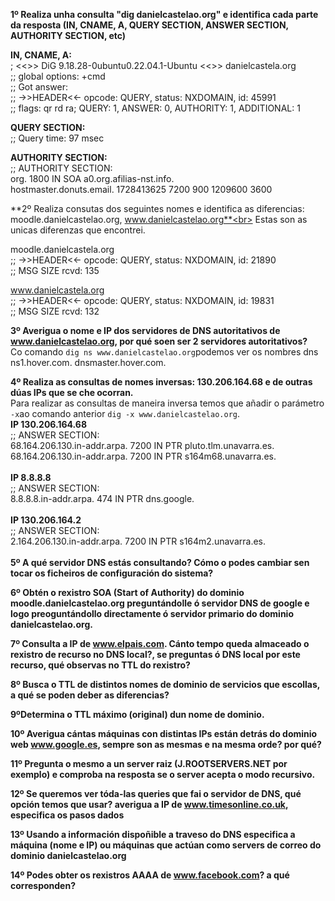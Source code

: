 **1º Realiza unha consulta "dig danielcastelao.org" e identifica cada parte da resposta (IN, CNAME, A, QUERY SECTION, ANSWER SECTION, AUTHORITY SECTION, etc)**<br>

**IN, CNAME, A:**<br>
; <<>> DiG 9.18.28-0ubuntu0.22.04.1-Ubuntu <<>> danielcastela.org<br>
;; global options: +cmd<br>
;; Got answer:<br>
;; ->>HEADER<<- opcode: QUERY, status: NXDOMAIN, id: 45991<br>
;; flags: qr rd ra; QUERY: 1, ANSWER: 0, AUTHORITY: 1, ADDITIONAL: 1<br>

**QUERY SECTION:**<br>
;; Query time: 97 msec<br>

**AUTHORITY SECTION:**<br>
;; AUTHORITY SECTION:<br>
org.                    1800    IN      SOA     a0.org.afilias-nst.info.<br> 
hostmaster.donuts.email. 1728413625 7200 900 1209600 3600<br>

**2º Realiza consutas dos seguintes nomes e identifica as diferencias: moodle.danielcastelao.org, www.danielcastelao.org**<br>
Estas son as unicas diferenzas que encontrei.<br>

moodle.danielcastela.org<br>
;; ->>HEADER<<- opcode: QUERY, status: NXDOMAIN, id: 21890<br>
;; MSG SIZE  rcvd: 135<br>

www.danielcastela.org<br>
;; ->>HEADER<<- opcode: QUERY, status: NXDOMAIN, id: 19831<br>
;; MSG SIZE  rcvd: 132<br>

**3º Averigua o nome e IP dos servidores de DNS autoritativos de www.danielcastelao.org, por qué soen ser 2 servidores autoritativos?**<br>
Co comando `dig ns www.danielcastelao.org`podemos ver os nombres dns<br>
ns1.hover.com. dnsmaster.hover.com.<br>

**4º Realiza as consultas de nomes inversas: 130.206.164.68 e de outras dúas IPs que se che ocorran.**<br>
Para realizar as consultas de maneira inversa temos que añadir o parámetro `-x`ao comando anterior `dig -x www.danielcastelao.org`.<br>
**IP 130.206.164.68**<br>
;; ANSWER SECTION:<br>
68.164.206.130.in-addr.arpa. 7200 IN    PTR     pluto.tlm.unavarra.es.<br>
68.164.206.130.in-addr.arpa. 7200 IN    PTR     s164m68.unavarra.es.<br><br>
**IP 8.8.8.8**<br>
;; ANSWER SECTION:<br>
8.8.8.8.in-addr.arpa.   474     IN      PTR     dns.google.<br><br>
**IP 130.206.164.2**<br>
;; ANSWER SECTION:<br>
2.164.206.130.in-addr.arpa. 7200 IN     PTR     s164m2.unavarra.es.<br><br>
**5º A qué servidor DNS estás consultando? Cómo o podes cambiar sen tocar os ficheiros de configuración do sistema?**<br>


**6º Obtén o rexistro SOA (Start of Authority) do dominio  moodle.danielcastelao.org preguntándolle ó servidor DNS de google e logo preoguntándollo directamente ó servidor primario do dominio danielcastelao.org.**<br>


**7º Consulta a IP de www.elpais.com. Cánto tempo queda almaceado o rexistro de recurso no DNS local?, se preguntas ó DNS local por este recurso, qué observas no TTL do rexistro?**<br>


**8º Busca o TTL de distintos nomes de dominio de servicios que escollas, a qué se poden deber as diferencias?**<br>


**9ºDetermina o TTL máximo (original) dun nome de dominio.**<br>


**10º Averigua cántas máquinas con distintas IPs están detrás do dominio web www.google.es, sempre son as mesmas e na mesma orde? por qué?**<br>


**11º Pregunta o mesmo a un server raiz (J.ROOTSERVERS.NET por exemplo) e comproba na resposta se o server acepta o modo recursivo.**<br>


**12º Se queremos ver tóda-las queries que fai o servidor de DNS, qué opción temos que usar? averigua a IP de www.timesonline.co.uk, especifica os pasos dados**<br>


**13º Usando a información dispoñible a traveso do DNS especifica a máquina (nome e IP) ou máquinas que actúan como servers de correo do dominio danielcastelao.org**<br>


**14º Podes obter os rexistros AAAA de www.facebook.com? a qué corresponden?**

